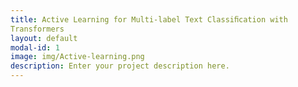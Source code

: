 ```yaml
---
title: Active Learning for Multi-label Text Classiﬁcation with
Transformers
layout: default
modal-id: 1
image: img/Active-learning.png
description: Enter your project description here.
---
```

